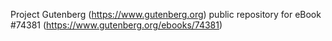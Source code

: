 Project Gutenberg (https://www.gutenberg.org) public repository for eBook #74381 (https://www.gutenberg.org/ebooks/74381)
